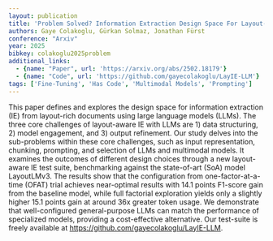 ```yaml
---
layout: publication
title: 'Problem Solved? Information Extraction Design Space For Layout-rich Documents Using Llms'
authors: Gaye Colakoglu, Gürkan Solmaz, Jonathan Fürst
conference: "Arxiv"
year: 2025
bibkey: colakoglu2025problem
additional_links:
  - {name: "Paper", url: 'https://arxiv.org/abs/2502.18179'}
  - {name: "Code", url: 'https://github.com/gayecolakoglu/LayIE-LLM'}
tags: ['Fine-Tuning', 'Has Code', 'Multimodal Models', 'Prompting']
---
```

This paper defines and explores the design space for information extraction
(IE) from layout-rich documents using large language models (LLMs). The three
core challenges of layout-aware IE with LLMs are 1) data structuring, 2) model
engagement, and 3) output refinement. Our study delves into the sub-problems
within these core challenges, such as input representation, chunking,
prompting, and selection of LLMs and multimodal models. It examines the
outcomes of different design choices through a new layout-aware IE test suite,
benchmarking against the state-of-art (SoA) model LayoutLMv3. The results show
that the configuration from one-factor-at-a-time (OFAT) trial achieves
near-optimal results with 14.1 points F1-score gain from the baseline model,
while full factorial exploration yields only a slightly higher 15.1 points gain
at around 36x greater token usage. We demonstrate that well-configured
general-purpose LLMs can match the performance of specialized models, providing
a cost-effective alternative. Our test-suite is freely available at
https://github.com/gayecolakoglu/LayIE-LLM.
